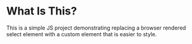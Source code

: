 # What Is This?
This is a simple JS project demonstrating replacing a browser rendered select element with a custom element that is easier to style.
